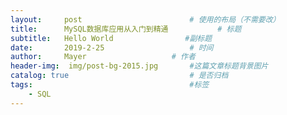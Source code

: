 ```yaml
---
layout:     post   				        # 使用的布局（不需要改）
title:      MySQL数据库应用从入门到精通 		   # 标题 
subtitle:   Hello World                #副标题
date:       2019-2-25 				    # 时间
author:     Mayer 				    # 作者
header-img:  img/post-bg-2015.jpg     	#这篇文章标题背景图片
catalog: true 						    # 是否归档
tags:								    #标签
    - SQL
---
```


